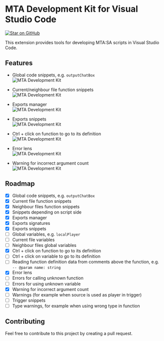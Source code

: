 # MTA Development Kit for Visual Studio Code
[![Star on GitHub](https://img.shields.io/github/stars/borsuczyna/MTA-Development-Kit.svg?style=social)](https://github.com/borsuczyna/MTA-Development-Kit/stargazers)

This extension provides tools for developing MTA:SA scripts in Visual Studio Code.

## Features
- Global code snippets, e.g. `outputChatBox`<br />
![MTA Development Kit](https://i.imgur.com/8wk3by5.png)

- Current/neighbour file function snippets<br />
![MTA Development Kit](https://i.imgur.com/7HbqnWG.png)

- Exports manager<br />
![MTA Development Kit](https://i.imgur.com/qPXIOqh.png)

- Exports snippets<br />
![MTA Development Kit](https://i.imgur.com/IlhAV04.png)

- Ctrl + click on function to go to its definition<br />
![MTA Development Kit](https://i.imgur.com/Npc5Epc.png)

- Error lens<br />
![MTA Development Kit](https://i.imgur.com/0Lu69V7.png)

- Warning for incorrect argument count<br />
![MTA Development Kit](https://i.imgur.com/PtcHPyq.png)

## Roadmap

- [x] Global code snippets, e.g. `outputChatBox`
- [x] Current file function snippets
- [x] Neighbour files function snippets
- [x] Snippets depending on script side
- [x] Exports manager
- [x] Exports signatures
- [x] Exports snippets
- [ ] Global variables, e.g. `localPlayer`
- [ ] Current file variables
- [ ] Neighbour files global variables
- [x] Ctrl + click on function to go to its definition
- [ ] Ctrl + click on variable to go to its definition
- [ ] Reading function definition data from comments above the function, e.g. `-- @param name: string`
- [x] Error lens
- [ ] Errors for calling unknown function
- [ ] Errors for using unknown variable
- [x] Warning for incorrect argument count
- [ ] Warnings (for example when source is used as player in trigger)
- [ ] Trigger snippets
- [ ] Type warnings, for example when using wrong type in function

## Contributing
Feel free to contribute to this project by creating a pull request.